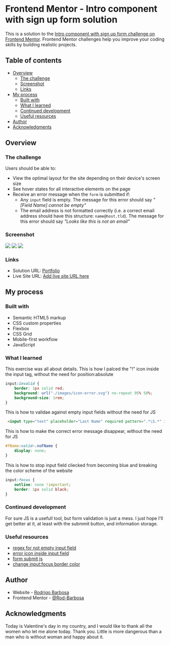 # Frontend Mentor - Intro component with sign up form solution

This is a solution to the [Intro component with sign up form challenge on Frontend Mentor](https://www.frontendmentor.io/challenges/intro-component-with-signup-form-5cf91bd49edda32581d28fd1). Frontend Mentor challenges help you improve your coding skills by building realistic projects. 

## Table of contents

- [Overview](#overview)
  - [The challenge](#the-challenge)
  - [Screenshot](#screenshot)
  - [Links](#links)
- [My process](#my-process)
  - [Built with](#built-with)
  - [What I learned](#what-i-learned)
  - [Continued development](#continued-development)
  - [Useful resources](#useful-resources)
- [Author](#author)
- [Acknowledgments](#acknowledgments)

## Overview

### The challenge

Users should be able to:

- View the optimal layout for the site depending on their device's screen size
- See hover states for all interactive elements on the page
- Receive an error message when the `form` is submitted if:
  - Any `input` field is empty. The message for this error should say *"[Field Name] cannot be empty"*
  - The email address is not formatted correctly (i.e. a correct email address should have this structure: `name@host.tld`). The message for this error should say *"Looks like this is not an email"*

### Screenshot

![](./ScreenShotDesktop.png)
![](./ScreenShotDesktopNo.png)
![](./ScreenShotMobile.png)

### Links

- Solution URL: [Portfolio](https://gelatodigital.com/portfolio)
- Live Site URL: [Add live site URL here](https://your-live-site-url.com)

## My process

### Built with

- Semantic HTML5 markup
- CSS custom properties
- Flexbox
- CSS Grid
- Mobile-first workflow
- JavaScript

### What I learned

This exercise was all about details.
This is how I palced the "!" icon inside the input tag, without the need for position:absolute
```css
input:invalid {
    border: 1px solid red;
    background: url("./images/icon-error.svg") no-repeat 95% 50%;
    background-size: 1rem;
}
```
This is how to validae against empty input fields without the need for JS
```html
 <input type="text" placeholder="Last Name" required pattern=".*\S.*" id="lName">
```
This is how to make the correct error message disappear, without the need for JS
```css
#fName:valid~.noFName {
    display: none;
}
```

This is how to stop input field cliecked from becoming blue and breaking the color scheme of the website
```css
input:focus {
    outline: none !important;
    border: 1px solid black;
}
```

### Continued development

For sure JS is a usefull tool, but form validation is just a mess. I just hope I'll get better at it, at least with the submmit button, and information storage.

### Useful resources

- [regex for not empty input field](https://zellwk.com/blog/check-empty-input-css/)
- [error icon inside input field](https://www.digitalocean.com/community/tutorials/css-styling-form-input-validity)
- [form submit js](https://www.w3schools.com/howto/tryit.asp?filename=tryhow_js_validation_empty_input)
- [change input:focus border color](https://stackoverflow.com/questions/16156594/how-to-change-border-color-of-textarea-on-focus)

## Author

- Website - [Rodrigo Barbosa](https://www.gelatodigital.com)
- Frontend Mentor - [@Rod-Barbosa](https://www.frontendmentor.io/profile/Rod-Barbosa)

## Acknowledgments

Today is Valentine's day in my country, and I would like to thank all the women who let me alone today. Thank you. Little is more dangerous than a man who is without woman and happy about it.